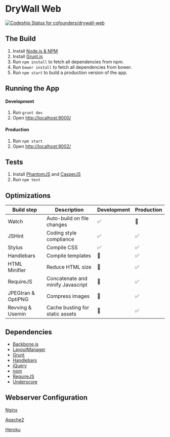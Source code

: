 # DryWall Web

[ ![Codeship Status for cofounders/drywall-web](https://codeship.io/projects/53dc4160-0466-0132-04bb-1a827ae27d2a/status)](https://codeship.io/projects/30643)

## The Build

1. Install [Node.js & NPM](http://nodejs.org/)
1. Install [Grunt.js](https://github.com/gruntjs/grunt/wiki/Getting-started)
1. Run `npm install` to fetch all dependencies from npm.
1. Run `bower install` to fetch all dependencies from bower.
1. Run `npm start` to build a production version of the app.

## Running the App

#### Development

1. Run `grunt dev`
1. Open <http://localhost:9000/>

#### Production

1. Run `npm start`
1. Open <http://localhost:9002/>

## Tests

1. Install [PhantomJS](http://phantomjs.org/) and [CasperJS](http://casperjs.org/)
1. Run `npm test`

## Optimizations

| Build step | Description | Development | Production |
| --- | --- |--- | --- |
| Watch | Auto-build on file changes | :white_check_mark: | :no_entry_sign: |
| JSHint | Coding style compliance | :white_check_mark: | :white_check_mark: |
| Stylus | Compile CSS | :white_check_mark: | :white_check_mark: |
| Handlebars | Compile templates | :no_entry_sign: | :white_check_mark: |
| HTML Minifier | Reduce HTML size | :no_entry_sign: | :white_check_mark: |
| RequireJS | Concatenate and minify Javascript | :no_entry_sign: | :white_check_mark: |
| JPEGtran & OptiPNG | Compress images | :no_entry_sign: | :white_check_mark: |
| Revving & Usemin | Cache busting for static assets | :no_entry_sign: | :white_check_mark: |

## Dependencies

- [Backbone.js](http://backbonejs.org/)
- [LayoutManager](http://www.layoutmanager.org/)
- [Grunt](http://www.gruntjs.com/)
- [Handlebars](http://handlebarsjs.com/)
- [jQuery](http://jquery.com/)
- [npm](https://npmjs.org/)
- [RequireJS](http://requirejs.org/)
- [Underscore](http://underscorejs.org/)

## Webserver Configuration

[Nginx](server/apache/server.conf)

[Apache2](server/apache/server.conf)

[Heroku](server/heroku/instructions.md)
